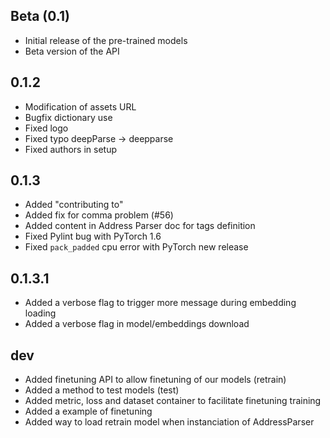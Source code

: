 ## Beta (0.1)

- Initial release of the pre-trained models
- Beta version of the API

## 0.1.2

- Modification of assets URL
- Bugfix dictionary use
- Fixed logo
- Fixed typo deepParse -> deepparse
- Fixed authors in setup

## 0.1.3

- Added "contributing to"
- Added fix for comma problem (#56)
- Added content in Address Parser doc for tags definition
- Fixed Pylint bug with PyTorch 1.6 
- Fixed `pack_padded` cpu error with PyTorch new release

## 0.1.3.1

- Added a verbose flag to trigger more message during embedding loading
- Added a verbose flag in model/embeddings download

## dev
- Added finetuning API to allow finetuning of our models (retrain)
- Added a method to test models (test)
- Added metric, loss and dataset container to facilitate finetuning training
- Added a example of finetuning
- Added way to load retrain model when instanciation of AddressParser

